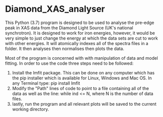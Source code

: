 # Diamond_XAS_analyser
This Python (3.7) program is designed to be used to analyse the pre-edge peak in XAS data from the Diamond Light Source (UK's national synchrotron). It is designed to work for iron energies, however, it would be very simple to just change the energy at which the data sets are cut to work with other energies.
It will atomically indexes all of the spectra files in a folder. It then analyses then normalises then plots the data.

Most of the program is concerned with with manipulation of data and model fitting. In order to use the code three steps need to be followed:
  1. Install the lmfit package. This can be done on any computer which has the pip installer which is available for Linux,          Windows and Mac OS. In any Terminal type: pip install lmfit
  2. Modify the "Path" lines of code to point to a file containing all of the data as well as the line: while ind <= N, where      N is the number of data files.
  3. lastly, run the program and all relevant plots will be saved to the current working directory.
